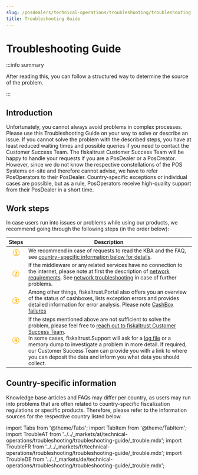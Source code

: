 ```yaml
---
slug: /posdealers/technical-operations/troubleshooting/troubleshooting-guide
title: Troubleshooting Guide
---
```


# Troubleshooting Guide

:::info summary

After reading this, you can follow a structured way to determine the source of the problem.

:::

## Introduction

Unfortunately, you cannot always avoid problems in complex processes. Please use this Troubleshooting Guide on your way to solve or describe an issue. If you cannot solve the problem with the described steps, you have at least reduced waiting times and possible queries if you need to contact the Customer Success Team.
The fiskaltrust Customer Success Team will be happy to handle your requests if you are a PosDealer or a PosCreator. However, since we do not know the respective constellations of the POS Systems on-site and therefore cannot advise, we have to refer PosOperators to their PosDealer. Country-specific exceptions or individual cases are possible, but as a rule, PosOperators receive high-quality support from their PosDealer in a short time.

## Work steps
In case users run into issues or problems while using our products, we recommend going through the following steps (in the order below):

| Steps | Description                                                                                                                |
|:----------------------:|-------------------------------------------------------------------------------------------------------------------------------------|
|![Number 1](../../images/numbers/circle-1o.png) |We recommend in case of requests to read the KBA and the FAQ, see [country-specific information below for details](./troubleshooting-guide.md#country-specific-information). |
|![Number 2](../../images/numbers/circle-2o.png) |If the middleware or any related services have no connection to the internet, please note at first the description of [network requirements](../../technical-operations/middleware/network-requirements). See [network troubleshooting](../../technical-operations/troubleshooting/network-troubleshooting) in case of further problems.   |
|![Number 3](../../images/numbers/circle-3o.png) |Among other things, fiskaltrust.Portal also offers you an overview of the status of cashboxes, lists exception errors and provides detailed information for error analysis. Please note [CashBox failures](../troubleshooting/cashbox-failures.md) |
|![Number 4](../../images/numbers/circle-4o.png) | If the steps mentioned above are not sufficient to solve the problem, please feel free to [reach out to fiskaltrust Customer Success Team](../../information-sources/contacting-support).<br/>In some cases, fiskaltrust.Support will ask for a [log file](../../technical-operations/middleware/logging) or a memory dump to investigate a problem in more detail. If required, our Customer Success Team can provide you with a link to where you can deposit the data and inform you what data you should collect. |


## Country-specific information
Knowledge base articles and FAQs may differ per country, as users may run into problems that are often related to country-specific fiscalization regulations or specific products. Therefore, please refer to the information sources for the respective country listed below.

import Tabs from '@theme/Tabs';
import TabItem from '@theme/TabItem';
import TroubleAT from '../../_markets/at/technical-operations/troubleshooting/troubleshooting-guide/_trouble.mdx';
import TroubleFR from '../../_markets/fr/technical-operations/troubleshooting/troubleshooting-guide/_trouble.mdx';
import TroubleDE from '../../_markets/de/technical-operations/troubleshooting/troubleshooting-guide/_trouble.mdx';

<Tabs groupId="market">

  <TabItem value="AT" label="Austria">
    <TroubleAT />
  </TabItem>

  <TabItem value="FR" label="France">
    <TroubleFR />
  </TabItem>

  <TabItem value="DE" label="Germany">
    <TroubleDE />
  </TabItem>

</Tabs>